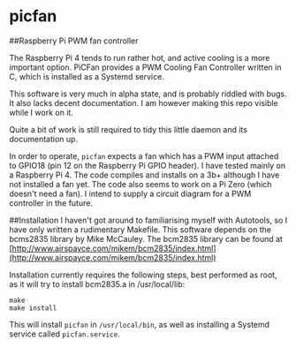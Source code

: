 # picfan
##Raspberry Pi PWM fan controller

The Raspberry Pi 4 tends to run rather hot, and active cooling is a more important option.
PiCFan provides a PWM Cooling Fan Controller written in C, which is installed as a Systemd service.

This software is very much in alpha state, and is probably riddled with bugs.  It also lacks decent documentation.  I am however making this repo visible while I work on it.

Quite a bit of work is still required to tidy this little daemon and its documentation up.

In order to operate, `picfan` expects a fan which has a PWM input attached to GPIO18 (pin 12 on the Raspberry Pi GPIO header).
I have tested mainly on a Raspberry Pi 4.  The code compiles and installs on a 3b+ although I have not installed a fan yet.  The code also seems to work on a Pi Zero (which doesn't need a fan).
I intend to supply a circuit diagram for a PWM controller in the future.

##Installation
I haven't got around to familiarising myself with Autotools, so I have only written a rudimentary Makefile.
This software depends on the bcms2835 library by Mike McCauley.  The bcm2835 library can be found at [http://www.airspayce.com/mikem/bcm2835/index.html](http://www.airspayce.com/mikem/bcm2835/index.html)

Installation currently requires the following steps, best performed as root, as it will try to install bcm2835.a in /usr/local/lib:
```
make
make install
```

This will install `picfan` in `/usr/local/bin`, as well as installing a Systemd service called `picfan.service`.
